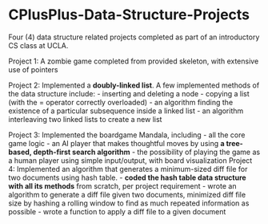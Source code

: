# CPlusPlus-Data-Structure-Projects
Four (4) data structure related projects completed as part of an introductory CS class at UCLA.

Project 1: A zombie game completed from provided skeleton, with extensive use of pointers

Project 2: Implemented a **doubly-linked list**. A few implemented methods of the data structure include:
           - inserting and deleting a node
           - copying a list (with the = operator correctly overloaded)
           - an algorithm finding the existence of a particular subsequence inside a linked list
           - an algorithm interleaving two linked lists to create a new list
           
Project 3: Implemented the boardgame Mandala, including
           - all the core game logic
           - an AI player that makes thoughtful moves by using **a tree-based, depth-first search algorithm**
           - the possibility of playing the game as a human player using simple input/output, with board visualization
Project 4: Implemented an algorithm that generates a minimum-sized diff file for two documents using hash table. 
           - **coded the hash table data structure with all its methods** from scratch, per project requirement
           - wrote an algorithm to generate a diff file given two documents, minimized diff file size by hashing a rolling window to find                as much repeated information as possible
           - wrote a function to apply a diff file to a given document
           
           
           
            
